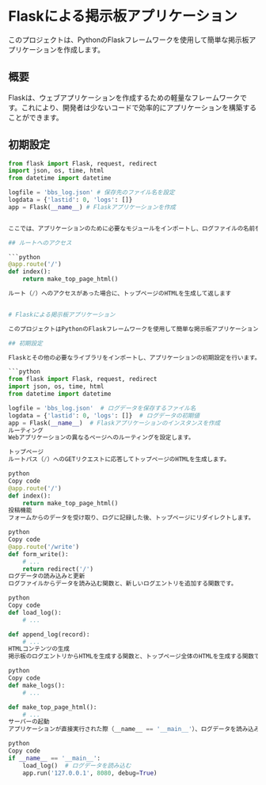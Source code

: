 # Flaskによる掲示板アプリケーション

このプロジェクトは、PythonのFlaskフレームワークを使用して簡単な掲示板アプリケーションを作成します。

## 概要

Flaskは、ウェブアプリケーションを作成するための軽量なフレームワークです。これにより、開発者は少ないコードで効率的にアプリケーションを構築することができます。

## 初期設定

```python
from flask import Flask, request, redirect
import json, os, time, html
from datetime import datetime

logfile = 'bbs_log.json' # 保存先のファイル名を設定
logdata = {'lastid': 0, 'logs': []}
app = Flask(__name__) # Flaskアプリケーションを作成


ここでは、アプリケーションのために必要なモジュールをインポートし、ログファイルの名前を設定して、Flaskのインスタンスを生成しています。

## ルートへのアクセス

```python
@app.route('/')
def index():
    return make_top_page_html()

ルート（/）へのアクセスがあった場合に、トップページのHTMLを生成して返します


# Flaskによる掲示板アプリケーション

このプロジェクトはPythonのFlaskフレームワークを使用して簡単な掲示板アプリケーションを作成します。FlaskはWebアプリケーションを作成するための軽量なフレームワークであり、少ないコードで効率的にアプリケーションを構築できるように設計されています。

## 初期設定

Flaskとその他の必要なライブラリをインポートし、アプリケーションの初期設定を行います。

```python
from flask import Flask, request, redirect
import json, os, time, html
from datetime import datetime

logfile = 'bbs_log.json'  # ログデータを保存するファイル名
logdata = {'lastid': 0, 'logs': []}  # ログデータの初期値
app = Flask(__name__)  # Flaskアプリケーションのインスタンスを作成
ルーティング
Webアプリケーションの異なるページへのルーティングを設定します。

トップページ
ルートパス（/）へのGETリクエストに応答してトップページのHTMLを生成します。

python
Copy code
@app.route('/')
def index():
    return make_top_page_html()
投稿機能
フォームからのデータを受け取り、ログに記録した後、トップページにリダイレクトします。

python
Copy code
@app.route('/write')
def form_write():
    # ...
    return redirect('/')
ログデータの読み込みと更新
ログファイルからデータを読み込む関数と、新しいログエントリを追加する関数です。

python
Copy code
def load_log():
    # ...

def append_log(record):
    # ...
HTMLコンテンツの生成
掲示板のログエントリからHTMLを生成する関数と、トップページ全体のHTMLを生成する関数です。

python
Copy code
def make_logs():
    # ...

def make_top_page_html():
    # ...
サーバーの起動
アプリケーションが直接実行された際（__name__ == '__main__'）、ログデータを読み込み、Webサーバーを起動します。

python
Copy code
if __name__ == '__main__':
    load_log()  # ログデータを読み込む
    app.run('127.0.0.1', 8080, debug=True)
